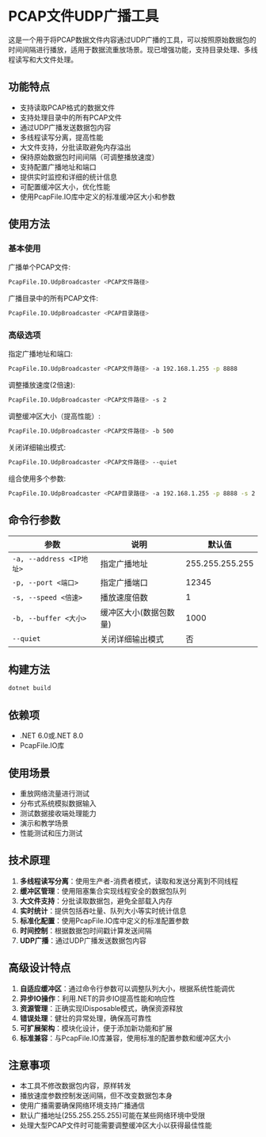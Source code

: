 # PCAP文件UDP广播工具

这是一个用于将PCAP数据文件内容通过UDP广播的工具，可以按照原始数据包的时间间隔进行播放，适用于数据流重放场景。现已增强功能，支持目录处理、多线程读写和大文件处理。

## 功能特点

- 支持读取PCAP格式的数据文件
- 支持处理目录中的所有PCAP文件
- 通过UDP广播发送数据包内容
- 多线程读写分离，提高性能
- 大文件支持，分批读取避免内存溢出
- 保持原始数据包时间间隔（可调整播放速度）
- 支持配置广播地址和端口
- 提供实时监控和详细的统计信息
- 可配置缓冲区大小，优化性能
- 使用PcapFile.IO库中定义的标准缓冲区大小和参数

## 使用方法

### 基本使用

广播单个PCAP文件:

```bash
PcapFile.IO.UdpBroadcaster <PCAP文件路径>
```

广播目录中的所有PCAP文件:

```bash
PcapFile.IO.UdpBroadcaster <PCAP目录路径>
```

### 高级选项

指定广播地址和端口:

```bash
PcapFile.IO.UdpBroadcaster <PCAP文件路径> -a 192.168.1.255 -p 8888
```

调整播放速度(2倍速):

```bash
PcapFile.IO.UdpBroadcaster <PCAP文件路径> -s 2
```

调整缓冲区大小（提高性能）:

```bash
PcapFile.IO.UdpBroadcaster <PCAP文件路径> -b 500
```

关闭详细输出模式:

```bash
PcapFile.IO.UdpBroadcaster <PCAP文件路径> --quiet
```

组合使用多个参数:

```bash
PcapFile.IO.UdpBroadcaster <PCAP目录路径> -a 192.168.1.255 -p 8888 -s 2 -b 500
```

## 命令行参数

| 参数 | 说明 | 默认值 |
|------|------|--------|
| `-a, --address <IP地址>` | 指定广播地址 | 255.255.255.255 |
| `-p, --port <端口>` | 指定广播端口 | 12345 |
| `-s, --speed <倍速>` | 播放速度倍数 | 1 |
| `-b, --buffer <大小>` | 缓冲区大小(数据包数量) | 1000 |
| `--quiet` | 关闭详细输出模式 | 否 |

## 构建方法

```bash
dotnet build
```

## 依赖项

- .NET 6.0或.NET 8.0
- PcapFile.IO库

## 使用场景

- 重放网络流量进行测试
- 分布式系统模拟数据输入
- 测试数据接收端处理能力
- 演示和教学场景
- 性能测试和压力测试

## 技术原理

1. **多线程读写分离**：使用生产者-消费者模式，读取和发送分离到不同线程
2. **缓冲区管理**：使用阻塞集合实现线程安全的数据包队列
3. **大文件支持**：分批读取数据包，避免全部载入内存
4. **实时统计**：提供包括吞吐量、队列大小等实时统计信息
5. **标准化配置**：使用PcapFile.IO库中定义的标准配置参数
6. **时间控制**：根据数据包时间戳计算发送间隔
7. **UDP广播**：通过UDP广播发送数据包内容

## 高级设计特点

1. **自适应缓冲区**：通过命令行参数可以调整队列大小，根据系统性能调优
2. **异步IO操作**：利用.NET的异步IO提高性能和响应性
3. **资源管理**：正确实现IDisposable模式，确保资源释放
4. **错误处理**：健壮的异常处理，确保高可靠性
5. **可扩展架构**：模块化设计，便于添加新功能和扩展
6. **标准兼容**：与PcapFile.IO库兼容，使用标准的配置参数和缓冲区大小

## 注意事项

- 本工具不修改数据包内容，原样转发
- 播放速度参数控制发送间隔，但不改变数据包本身
- 使用广播需要确保网络环境支持广播通信
- 默认广播地址(255.255.255.255)可能在某些网络环境中受限
- 处理大型PCAP文件时可能需要调整缓冲区大小以获得最佳性能 